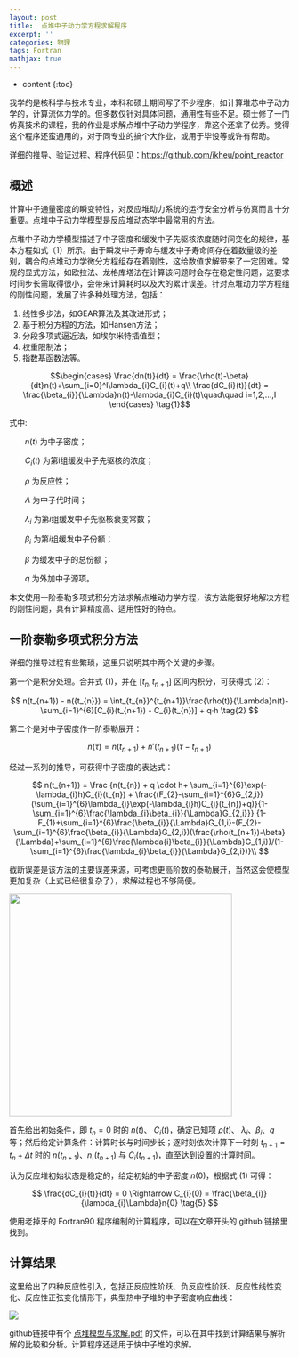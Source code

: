 ```yaml
---
layout: post
title:  点堆中子动力学方程求解程序
excerpt: ''
categories: 物理
tags: Fortran
mathjax: true
---
```


* content
{:toc}

我学的是核科学与技术专业，本科和硕士期间写了不少程序，如计算堆芯中子动力学的，计算流体力学的。但多数仅针对具体问题，通用性有些不足。硕士修了一门仿真技术的课程，我的作业是求解点堆中子动力学程序，靠这个还拿了优秀。觉得这个程序还蛮通用的，对于同专业的搞个大作业，或用于毕设等或许有帮助。

详细的推导、验证过程、程序代码见：https://github.com/ikheu/point_reactor

## 概述

计算中子通量密度的瞬变特性，对反应堆动力系统的运行安全分析与仿真而言十分重要。点堆中子动力学模型是反应堆动态学中最常用的方法。

点堆中子动力学模型描述了中子密度和缓发中子先驱核浓度随时间变化的规律，基本方程如式（1）所示。由于瞬发中子寿命与缓发中子寿命间存在着数量级的差别，耦合的点堆动力学微分方程组存在着刚性，这给数值求解带来了一定困难。常规的显式方法，如欧拉法、龙格库塔法在计算该问题时会存在稳定性问题，这要求时间步长需取得很小，会带来计算耗时以及大的累计误差。针对点堆动力学方程组的刚性问题，发展了许多种处理方法，包括：
1. 线性多步法，如GEAR算法及其改进形式；
2. 基于积分方程的方法，如Hansen方法；
3. 分段多项式逼近法，如埃尔米特插值型；
4. 权重限制法；
5. 指数基函数法等。 

$$\begin{cases}
\frac{dn(t)}{dt} = \frac{\rho(t)-\beta}{dt}n(t)+\sum_{i=0}^I\lambda_{i}C_{i}(t)+q\\
\frac{dC_{i}(t)}{dt} = \frac{\beta_{i}}{\Lambda}n(t)-\lambda_{i}C_{i}(t)\quad\quad i=1,2,...,I
\end{cases}
\tag{1}$$

式中:

&emsp;&emsp;$n(t)$ 为中子密度；

&emsp;&emsp;$C_{i}(t)$ 为第i组缓发中子先驱核的浓度；

&emsp;&emsp;$\rho$ 为反应性；

&emsp;&emsp;$\Lambda$ 为中子代时间；

&emsp;&emsp;$\lambda_{i}$ 为第$i$组缓发中子先驱核衰变常数；

&emsp;&emsp;$\beta_{i}$ 为第$i$组缓发中子份额；

&emsp;&emsp;$\beta$ 为缓发中子的总份额；

&emsp;&emsp;$q$ 为外加中子源项。

本文使用一阶泰勒多项式积分方法求解点堆动力学方程，该方法能很好地解决方程的刚性问题，具有计算精度高、适用性好的特点。

## 一阶泰勒多项式积分方法

详细的推导过程有些繁琐，这里只说明其中两个关键的步骤。

第一个是积分处理。合并式 (1)，并在 $[t_{n}, t_{n+1}]$ 区间内积分，可获得式 (2)：

$$
n(t_{n+1}) - n({t_{n}}) = \int_{t_{n}}^{t_{n+1}}\frac{\rho(t)}{\Lambda}n(t)-\sum_{i=1}^{6}[C_{i}(t_{n+1}) - C_{i}(t_{n})] + q·h
\tag{2}
$$

第二个是对中子密度作一阶泰勒展开：

$$
n(\tau) = n(t_{n+1}) + n′(t_{n+1})(\tau-t_{n+1})
\tag{3}
$$

经过一系列的推导，可获得中子密度的表达式：

$$
n(t_{n+1}) = \frac
{n(t_{n}) + q \cdot h+ \sum_{i=1}^{6}\exp(-\lambda_{i}h)C_{i}(t_{n}) + \frac{(F_{2}-\sum_{i=1}^{6}G_{2,i})(\sum_{i=1}^{6}\lambda_{i}\exp(-\lambda_{i}h)C_{i}(t_{n})+q)}{1-\sum_{i=1}^{6}\frac{\lambda_{i}\beta_{i}}{\Lambda}G_{2,i}}}
{1-F_{1}+\sum_{i=1}^{6}\frac{\beta_{i}}{\Lambda}G_{1,i}-(F_{2}-\sum_{i=1}^{6}\frac{\beta_{i}}{\Lambda}G_{2,i})(\frac{\rho(t_{n+1})-\beta}{\Lambda}+\sum_{i=1}^{6}\frac{\lambda{i}\beta_{i}}{\Lambda}G_{1,i})/(1-\sum_{i=1}^{6}\frac{\lambda_{i}\beta_{i}}{\Lambda}G_{2,i})}\\
$$

$$
\tag{4}
$$

截断误差是该方法的主要误差来源，可考虑更高阶数的泰勒展开，当然这会使模型更加复杂（上式已经很复杂了），求解过程也不够简便。

<img src="http://cdn.moastro.cn/user_assets/5b5fc33c393e344a4f4dd646/20190705225812/calc_flow.png" width = "400px" />

首先给出初始条件，即 $t_{n}=0$ 时的 $n(t)$、 $C_{i}(t)$，确定已知项 $\rho(t)$、 $\lambda_{i}$、$\beta_{i}$、$q$ 等；然后给定计算条件：计算时长与时间步长；逐时刻依次计算下一时刻 $t_{n+1}=t_{n}+\Delta t$ 时的 $n(t_{n+1})$、$n$,$(t_{n+1})$ 与 $C_{i}(t_{n+1})$，直至达到设置的计算时间。

认为反应堆初始状态是稳定的，给定初始的中子密度 $n(0)$，根据式 (1) 可得：

$$
\frac{dC_{i}(t)}{dt} = 0 \Rightarrow C_{i}(0) = \frac{\beta_{i}}{\lambda_{i}\Lambda}n{0}
\tag{5}
$$

使用老掉牙的 Fortran90 程序编制的计算程序，可以在文章开头的 github 链接里找到。 

## 计算结果

这里给出了四种反应性引入，包括正反应性阶跃、负反应性阶跃、反应性线性变化、反应性正弦变化情形下，典型热中子堆的中子密度响应曲线：

![](http://cdn.moastro.cn/user_assets/5b5fc33c393e344a4f4dd646/20190705230207/results.jpg)

github链接中有个 [点堆模型与求解.pdf](https://github.com/ikheu/point_reactor/blob/master/%E7%82%B9%E5%A0%86%E6%A8%A1%E5%9E%8B%E4%B8%8E%E6%B1%82%E8%A7%A3.pdf) 的文件，可以在其中找到计算结果与解析解的比较和分析。计算程序还适用于快中子堆的求解。
